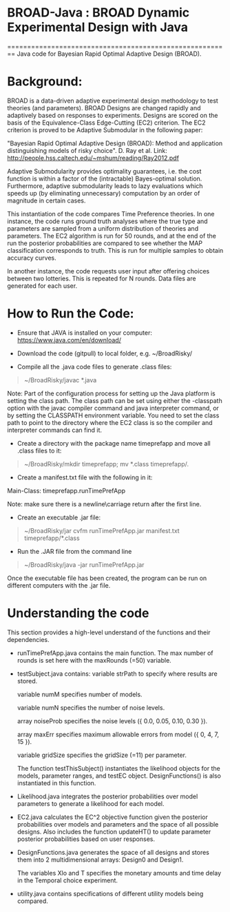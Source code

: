 # BROAD-Java : BROAD Dynamic Experimental Design with Java
========================================================
Java code for Bayesian Rapid Optimal Adaptive Design (BROAD).

# Background:
BROAD is a data-driven adaptive experimental design methodology to test theories (and parameters). BROAD Designs are changed rapidly and adaptively based on responses to experiments. Designs are scored on the basis of the Equivalence-Class Edge-Cutting (EC2) criterion. The EC2 criterion is proved to be Adaptive Submodular in the following paper:

"Bayesian Rapid Optimal Adaptive Design (BROAD): Method and application distinguishing models of risky choice". D. Ray et al.
Link: http://people.hss.caltech.edu/~mshum/reading/Ray2012.pdf

Adaptive Submodularity provides optimality guarantees, i.e. the cost function is within a factor of the (intractable) Bayes-optimal solution. Furthermore, adaptive submodularity leads to lazy evaluations which speeds up (by eliminating unnecessary) computation by an order of magnitude in certain cases.

This instantiation of the code compares Time Preference theories. 
In one instance, the code runs ground truth analyses where the true type and parameters are sampled from a uniform distribution of theories and parameters. The EC2 algorithm is run for 50 rounds, and at the end of the run the posterior probabilities are compared to see whether the MAP classification corresponds to truth. This is run for multiple samples to obtain accuracy curves.

In another instance, the code requests user input after offering choices between two lotteries. This is repeated for N rounds. Data files are generated for each user.

# How to Run the Code:
- Ensure that JAVA is installed on your computer: https://www.java.com/en/download/

- Download the code (gitpull) to local folder, e.g. ~/BroadRisky/

- Compile all the .java code files to generate .class files:

> ~/BroadRisky/javac *.java

Note: Part of the configuration process for setting up the Java platform is setting the class path. The class path can be set using either the -classpath option with the javac compiler command and java interpreter command, or by setting the CLASSPATH environment variable. You need to set the class path to point to the directory where the EC2 class is so the compiler and interpreter commands can find it.

- Create a directory with the package name timeprefapp and move all .class files to it:

> ~/BroadRisky/mkdir timeprefapp; mv *.class timeprefapp/.

- Create a manifest.txt file with the following in it:

Main-Class: timeprefapp.runTimePrefApp

Note: make sure there is a newline\carriage return after the first line.

- Create an executable .jar file:

> ~/BroadRisky/jar cvfm runTimePrefApp.jar manifest.txt timeprefapp/*.class

- Run the .JAR file from the command line
    
> ~/BroadRisky/java -jar runTimePrefApp.jar

Once the executable file has been created, the program can be run on different computers with the .jar file. 

# Understanding the code
This section provides a high-level understand of the functions and their dependencies.

- runTimePrefApp.java contains the main function. The max number of rounds is set here with the maxRounds (=50) variable.
- testSubject.java contains:
    variable strPath to specify where results are stored.

    variable numM specifies number of models.
    
    variable numN specifies the number of noise levels.
    
    array noiseProb specifies the noise levels ({ 0.0, 0.05, 0.10, 0.30 }). 
    
    array maxErr specifies maximum allowable errors from model ({ 0, 4, 7, 15 }). 
    
    variable gridSize specifies the gridSize (=11) per parameter.
    
    The function testThisSubject() instantiates the likelihood objects for the models, parameter ranges, and testEC object.
    DesignFunctions() is also instantiated in this function.
    
- Likelihood.java integrates the posterior probabilities over model parameters to generate a likelihood for each model.

- EC2.java calculates the EC^2 objective function given the posterior probabilities over models and parameters and the space of all possible designs. Also includes the function updateHT() to update parameter posterior probabilities based on user responses.

- DesignFunctions.java generates the space of all designs and stores them into 2 multidimensional arrays: Design0 and Design1.

    The variables Xlo and T specifies the monetary amounts and time delay in the Temporal choice experiment.

- utility.java contains specifications of different utility models being compared.
    
